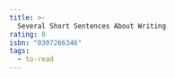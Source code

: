 ```yaml
---
title: >-
  Several Short Sentences About Writing
rating: 0
isbn: "0307266346"
tags:
  - to-read
---
```


